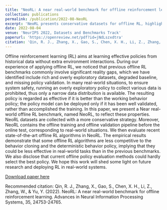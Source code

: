 ```yaml
---
title: "NeoRL: A near real-world benchmark for offline reinforcement learning"
collection: publications
permalink: /publication/2022-08-NeoRL
excerpt: 'NeoRL presents conservative datasets for offline RL, highlights the complete pipeline for deploying offline RL in real-world applications, and also benchmarks recent offline RL algorithms on NeoRL under the complete pipeline.'
date: 2022-08-04
venue: 'NeurIPS 2022, Datasets and Benchmarks Track'
paperurl: 'https://openreview.net/pdf?id=jNdLszxdtra'
citation: 'Qin, R. J., Zhang, X., Gao, S., Chen, X. H., Li, Z., Zhang, W., & Yu, Y. (2022). NeoRL: A near real-world benchmark for offline reinforcement learning. Advances in Neural Information Processing Systems, 35, 24753-24765.'
---
```

Offline reinforcement learning (RL) aims at learning effective policies from historical data without extra environment interactions. During our experience of applying offline RL, we noticed that previous offline RL benchmarks commonly involve significant reality gaps, which we have identified include rich and overly exploratory datasets, degraded baseline, and missing policy validation. In many real-world situations, to ensure system safety, running an overly exploratory policy to collect various data is prohibited, thus only a narrow data distribution is available. The resulting policy is regarded as effective if it is better than the working behavior policy; the policy model can be deployed only if it has been well validated, rather than accomplished the training. In this paper, we present a Near real-world offline RL benchmark, named NeoRL, to reflect these properties. NeoRL datasets are collected with a more conservative strategy. Moreover, NeoRL contains the offline training and offline validation pipeline before the online test, corresponding to real-world situations. We then evaluate recent state-of-the-art offline RL algorithms in NeoRL. The empirical results demonstrate that some offline RL algorithms are less competitive to the behavior cloning and the deterministic behavior policy, implying that they could be less effective in real-world tasks than in the previous benchmarks. We also disclose that current offline policy evaluation methods could hardly select the best policy. We hope this work will shed some light on future research and deploying RL in real-world systems.

[Download paper here](https://openreview.net/pdf?id=jNdLszxdtra)

Recommended citation: Qin, R. J., Zhang, X., Gao, S., Chen, X. H., Li, Z., Zhang, W., & Yu, Y. (2022). NeoRL: A near real-world benchmark for offline reinforcement learning. Advances in Neural Information Processing Systems, 35, 24753-24765.